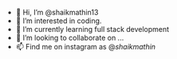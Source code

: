 - 👋 Hi, I’m @shaikmathin13
- 👀 I’m interested in coding.
- 🌱 I’m currently learning full stack development
- 💞️ I’m looking to collaborate on ...
- 📫 Find me on instagram as @_shaikmathin_

<!---
shaikmathin13/shaikmathin13 is a ✨ special ✨ repository because its `README.md` (this file) appears on your GitHub profile.
You can click the Preview link to take a look at your changes.
--->
